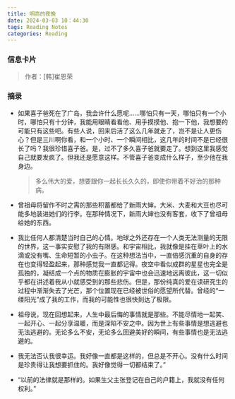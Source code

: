 ```yaml
---
title: 明亮的夜晚
date: 2024-03-03 10：44:30
tags: Reading Notes
categories: Reading
---
```


### 信息卡片

> 作者：[韩]崔恩荣

### 摘录

- 如果喜子爸死在了广岛，我会许什么愿呢……哪怕只有一天，哪怕只有一个小时，哪怕只有十分钟，我能用眼睛看看他、用手摸摸他、抱一下他，我想要的可能只有这些吧。有些人说，回来后活了这么几年就走了，岂不是让人更伤心？但是三川啊你看，和一个小时、一个瞬间相比，这几年的时间不是已经很长了吗？我很珍惜喜子爸。是，过不了多久喜子爸就要走了。想到这里我感觉自己就要发疯了。但我还是愿意这样。不管喜子爸变成什么样子，至少他在我身边。
  > 多么伟大的爱，想要跟你一起长长久久的，即使你带着不好治的那种病。
- 曾祖母将留作不时之需的那些积蓄都给了新雨大婶。大米、大麦和大豆也尽可能多地装进她们的行李。在那种情况下，新雨大婶也没有客套，收下了曾祖母给她的东西。

- 我比任何人都清楚当时自己的心情。地球之外还存在一个人类无法测量的无限的世界，这一事实安慰了我的有限感。和宇宙相比，我就像是挂在草叶上的水滴或没有嘴、生命短暂的小虫子。在这种想法当中，一直倍感沉重的自身的存在也变得轻盈起来，那种感觉我一直都记得。夜空中看似成群的星星也完全是孤独的，凝结成一个点的物质在膨胀的宇宙中也会迅速地远离彼此，这一切似乎都在讲述着我从小就感受到的那些悲伤。但是，那份纯真的爱在读研究生的过程中渐渐失去了光芒，那个位置现在已经被世俗的愿望所代替。曾经的“一缕阳光”成了我的工作，而我的可能性也很快到达了极限。

- 祖母说，现在回想起来，人生中最后悔的事情就是那些。不能尽情地一起笑、一起开心、一起分享温暖，而是深陷不安之中。因为世上有些事情是想逃避也无法逃避的。无论多么不安，无论多么回避美好的瞬间，有些事情也是无法逃避的。

- 我无法否认我很幸运。我好像一直都是这样的，但总是不开心。没有什么时间是珍贵得让我想要抓住的。我好像觉得一切都结束了。”

- “以前的法律就是那样的。如果生父主张登记在自己的户籍上，我就没有任何权利。”
